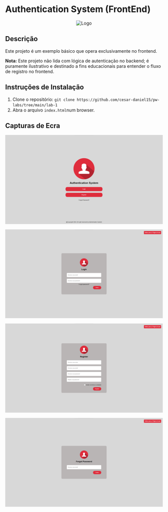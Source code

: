 # Authentication System  (FrontEnd)

<p align="center">
  <img src="https://icons.iconarchive.com/icons/graphicloads/100-flat/256/contact-icon.png" alt="Logo">
</p>

## Descrição

Este projeto é um exemplo básico que opera exclusivamente no frontend. 

**Nota:** Este projeto não lida com lógica de autenticação no backend; é puramente ilustrativo e destinado a fins educacionais para entender o fluxo de registro no frontend.

## Instruções de Instalação

1. Clone o repositório: `git clone https://github.com/cesar-daniel15/pw-labs/tree/main/lab-1`
2. Abra o arquivo `index.html`num browser.

## Capturas de Ecra

![Index Page](screenshots/screenshot_1.png)

![Login Page](screenshots/screenshot_2.png)

![Register Page](screenshots/screenshot_3.png)

![Forgot Password Page](screenshots/screenshot_4.png)


